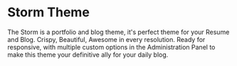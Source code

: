 # Storm Theme
The Storm is a portfolio and blog theme, it's perfect theme for your Resume and Blog. Crispy, Beautiful, Awesome in  every resolution. Ready for responsive, with multiple custom options in the Administration Panel to make this theme your definitive ally for your daily blog.
